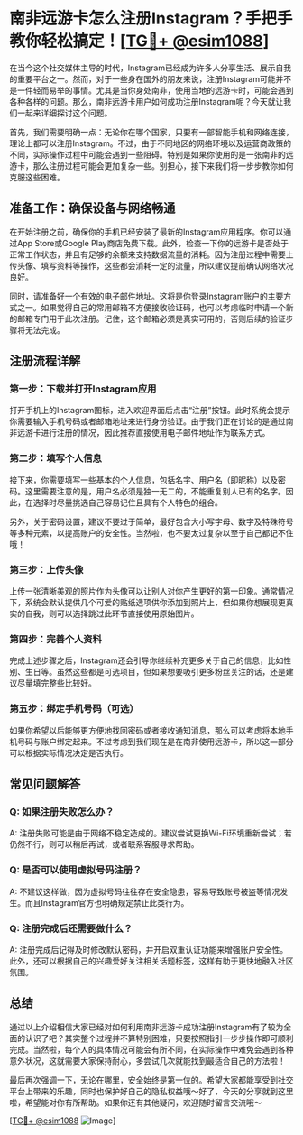 # 南非远游卡怎么注册Instagram？手把手教你轻松搞定！[[TG💪+ @esim1088](https://t.me/s/esim1088)]

在当今这个社交媒体主导的时代，Instagram已经成为许多人分享生活、展示自我的重要平台之一。然而，对于一些身在国外的朋友来说，注册Instagram可能并不是一件轻而易举的事情。尤其是当你身处南非，使用当地的远游卡时，可能会遇到各种各样的问题。那么，南非远游卡用户如何成功注册Instagram呢？今天就让我们一起来详细探讨这个问题。

首先，我们需要明确一点：无论你在哪个国家，只要有一部智能手机和网络连接，理论上都可以注册Instagram。不过，由于不同地区的网络环境以及运营商政策的不同，实际操作过程中可能会遇到一些阻碍。特别是如果你使用的是一张南非的远游卡，那么注册过程可能会更加复杂一些。别担心，接下来我们将一步步教你如何克服这些困难。

## 准备工作：确保设备与网络畅通

在开始注册之前，确保你的手机已经安装了最新的Instagram应用程序。你可以通过App Store或Google Play商店免费下载。此外，检查一下你的远游卡是否处于正常工作状态，并且有足够的余额来支持数据流量的消耗。因为注册过程中需要上传头像、填写资料等操作，这些都会消耗一定的流量，所以建议提前确认网络状况良好。

同时，请准备好一个有效的电子邮件地址。这将是你登录Instagram账户的主要方式之一。如果觉得自己的常用邮箱不方便接收验证码，也可以考虑临时申请一个新的邮箱专门用于此次注册。记住，这个邮箱必须是真实可用的，否则后续的验证步骤将无法完成。

## 注册流程详解

### 第一步：下载并打开Instagram应用

打开手机上的Instagram图标，进入欢迎界面后点击“注册”按钮。此时系统会提示你需要输入手机号码或者邮箱地址来进行身份验证。由于我们正在讨论的是通过南非远游卡进行注册的情况，因此推荐直接使用电子邮件地址作为联系方式。

### 第二步：填写个人信息

接下来，你需要填写一些基本的个人信息，包括名字、用户名（即昵称）以及密码。这里需要注意的是，用户名必须是独一无二的，不能重复别人已有的名字。因此，在选择时尽量挑选自己容易记住且具有个人特色的组合。

另外，关于密码设置，建议不要过于简单，最好包含大小写字母、数字及特殊符号等多种元素，以提高账户的安全性。当然啦，也不要太过复杂以至于自己都记不住哦！

### 第三步：上传头像

上传一张清晰美观的照片作为头像可以让别人对你产生更好的第一印象。通常情况下，系统会默认提供几个可爱的贴纸选项供你添加到照片上，但如果你想展现更真实的自我，则可以选择跳过此环节直接使用原始图片。

### 第四步：完善个人资料

完成上述步骤之后，Instagram还会引导你继续补充更多关于自己的信息，比如性别、生日等。虽然这些都是可选项目，但如果想要吸引更多粉丝关注的话，还是建议尽量填完整些比较好。

### 第五步：绑定手机号码（可选）

如果你希望以后能够更方便地找回密码或者接收通知消息，那么可以考虑将本地手机号码与账户绑定起来。不过考虑到我们现在是在南非使用远游卡，所以这一部分可以根据实际情况决定是否执行。

## 常见问题解答

### Q: 如果注册失败怎么办？

A: 注册失败可能是由于网络不稳定造成的。建议尝试更换Wi-Fi环境重新尝试；若仍然不行，则可以稍后再试，或者联系客服寻求帮助。

### Q: 是否可以使用虚拟号码注册？

A: 不建议这样做，因为虚拟号码往往存在安全隐患，容易导致账号被盗等情况发生。而且Instagram官方也明确规定禁止此类行为。

### Q: 注册完成后还需要做什么？

A: 注册完成后记得及时修改默认密码，并开启双重认证功能来增强账户安全性。此外，还可以根据自己的兴趣爱好关注相关话题标签，这样有助于更快地融入社区氛围。

## 总结

通过以上介绍相信大家已经对如何利用南非远游卡成功注册Instagram有了较为全面的认识了吧？其实整个过程并不算特别困难，只要按照指引一步步操作即可顺利完成。当然啦，每个人的具体情况可能会有所不同，在实际操作中难免会遇到各种意外状况，这就需要大家保持耐心，多尝试几次就能找到最适合自己的方法啦！

最后再次强调一下，无论在哪里，安全始终是第一位的。希望大家都能享受到社交平台上带来的乐趣，同时也保护好自己的隐私权益哦～好了，今天的分享就到这里啦，希望能对你有所帮助。如果你还有其他疑问，欢迎随时留言交流哦～

[[TG💪+ @esim1088](https://t.me/s/esim1088) ![Image](https://i.postimg.cc/4NQfJmqS/Snipaste-2025-05-13-00-14-12.png)]